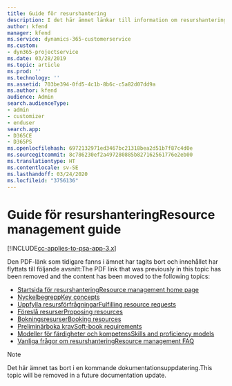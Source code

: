 ```yaml
---
title: Guide för resurshantering
description: I det här ämnet länkar till information om resurshantering i Project Service Automation.
author: kfend
manager: kfend
ms.service: dynamics-365-customerservice
ms.custom:
- dyn365-projectservice
ms.date: 03/28/2019
ms.topic: article
ms.prod: ''
ms.technology: ''
ms.assetid: 703be394-0fd5-4c1b-8b6c-c5a82d07dd9a
ms.author: kfend
audience: Admin
search.audienceType:
- admin
- customizer
- enduser
search.app:
- D365CE
- D365PS
ms.openlocfilehash: 6972132971ed3467bc21318bea2d51b7f87c4d0e
ms.sourcegitcommit: 8c786230ef2a497280885b827162561776e2eb00
ms.translationtype: HT
ms.contentlocale: sv-SE
ms.lasthandoff: 03/24/2020
ms.locfileid: "3756136"
---
```

# <a name="resource-management-guide"></a><span data-ttu-id="4403f-103">Guide för resurshantering</span><span class="sxs-lookup"><span data-stu-id="4403f-103">Resource management guide</span></span>

[!INCLUDE[cc-applies-to-psa-app-3.x](../../includes/cc-applies-to-psa-app-3x.md)]

<span data-ttu-id="4403f-104">Den PDF-länk som tidigare fanns i ämnet har tagits bort och innehållet har flyttats till följande avsnitt:</span><span class="sxs-lookup"><span data-stu-id="4403f-104">The PDF link that was previously in this topic has been removed and the content has been moved to the following topics:</span></span>

- [<span data-ttu-id="4403f-105">Startsida för resurshantering</span><span class="sxs-lookup"><span data-stu-id="4403f-105">Resource management home page</span></span>](../resource-management-home-page.md)
- [<span data-ttu-id="4403f-106">Nyckelbegrepp</span><span class="sxs-lookup"><span data-stu-id="4403f-106">Key concepts</span></span>](../reports-key-concepts.md)
- [<span data-ttu-id="4403f-107">Uppfylla resursförfrågningar</span><span class="sxs-lookup"><span data-stu-id="4403f-107">Fulfilling resource requests</span></span>](../resource-management-fulfill-requests.md)
- [<span data-ttu-id="4403f-108">Föreslå resurser</span><span class="sxs-lookup"><span data-stu-id="4403f-108">Proposing resources</span></span>](../resource-management-propose-resources.md)
- [<span data-ttu-id="4403f-109">Bokningsresurser</span><span class="sxs-lookup"><span data-stu-id="4403f-109">Booking resources</span></span>](../resource-management-book-resources-scheduleboard.md)
- [<span data-ttu-id="4403f-110">Preliminärboka krav</span><span class="sxs-lookup"><span data-stu-id="4403f-110">Soft-book requirements</span></span>](../resource-management-softbook-requirements.md)
- [<span data-ttu-id="4403f-111">Modeller för färdigheter och kompetens</span><span class="sxs-lookup"><span data-stu-id="4403f-111">Skills and proficiency models</span></span>](../resource-management-skills-proficiency.md)
- [<span data-ttu-id="4403f-112">Vanliga frågor om resurshantering</span><span class="sxs-lookup"><span data-stu-id="4403f-112">Resource management FAQ</span></span>](../resource-management-faq.md)

> [!NOTE]
> <span data-ttu-id="4403f-113">Det här ämnet tas bort i en kommande dokumentationsuppdatering.</span><span class="sxs-lookup"><span data-stu-id="4403f-113">This topic will be removed in a future documentation update.</span></span> 
